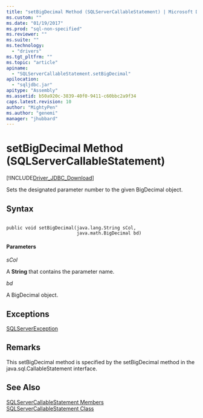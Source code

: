 ```yaml
---
title: "setBigDecimal Method (SQLServerCallableStatement) | Microsoft Docs"
ms.custom: ""
ms.date: "01/19/2017"
ms.prod: "sql-non-specified"
ms.reviewer: ""
ms.suite: ""
ms.technology: 
  - "drivers"
ms.tgt_pltfrm: ""
ms.topic: "article"
apiname: 
  - "SQLServerCallableStatement.setBigDecimal"
apilocation: 
  - "sqljdbc.jar"
apitype: "Assembly"
ms.assetid: b50a920c-3839-40f0-9411-c60bbc2a9f34
caps.latest.revision: 10
author: "MightyPen"
ms.author: "genemi"
manager: "jhubbard"
---
```

# setBigDecimal Method (SQLServerCallableStatement)
[!INCLUDE[Driver_JDBC_Download](../../../includes/driver_jdbc_download.md)]

  Sets the designated parameter number to the given BigDecimal object.  
  
## Syntax  
  
```  
  
public void setBigDecimal(java.lang.String sCol,  
                          java.math.BigDecimal bd)  
```  
  
#### Parameters  
 *sCol*  
  
 A **String** that contains the parameter name.  
  
 *bd*  
  
 A BigDecimal object.  
  
## Exceptions  
 [SQLServerException](../../../connect/jdbc/reference/sqlserverexception-class.md)  
  
## Remarks  
 This setBigDecimal method is specified by the setBigDecimal method in the java.sql.CallableStatement interface.  
  
## See Also  
 [SQLServerCallableStatement Members](../../../connect/jdbc/reference/sqlservercallablestatement-members.md)   
 [SQLServerCallableStatement Class](../../../connect/jdbc/reference/sqlservercallablestatement-class.md)  
  
  